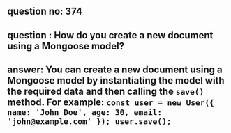 
      
## question no: 374

## question : How do you create a new document using a Mongoose model?

## answer: You can create a new document using a Mongoose model by instantiating the model with the required data and then calling the `save()` method. For example: `const user = new User({ name: 'John Doe', age: 30, email: 'john@example.com' }); user.save();`
      
